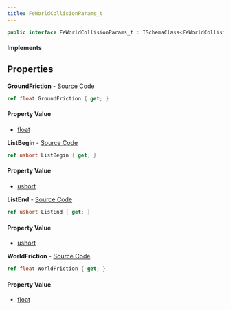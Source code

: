 ```yaml
---
title: FeWorldCollisionParams_t
---
```


```csharp
public interface FeWorldCollisionParams_t : ISchemaClass<FeWorldCollisionParams_t>, ISchemaField, ISchemaClass, INativeHandle
```

#### Implements

## Properties

**GroundFriction** - [Source Code](https://github.com/swiftly-solution/swiftlys2/blob/main/managed/src/SwiftlyS2.Generated/Schemas/Interfaces/FeWorldCollisionParams_t.cs#L18)

```csharp
ref float GroundFriction { get; }
```

#### Property Value

- [float](https://learn.microsoft.com/dotnet/api/system.single)

**ListBegin** - [Source Code](https://github.com/swiftly-solution/swiftlys2/blob/main/managed/src/SwiftlyS2.Generated/Schemas/Interfaces/FeWorldCollisionParams_t.cs#L20)

```csharp
ref ushort ListBegin { get; }
```

#### Property Value

- [ushort](https://learn.microsoft.com/dotnet/api/system.uint16)

**ListEnd** - [Source Code](https://github.com/swiftly-solution/swiftlys2/blob/main/managed/src/SwiftlyS2.Generated/Schemas/Interfaces/FeWorldCollisionParams_t.cs#L22)

```csharp
ref ushort ListEnd { get; }
```

#### Property Value

- [ushort](https://learn.microsoft.com/dotnet/api/system.uint16)

**WorldFriction** - [Source Code](https://github.com/swiftly-solution/swiftlys2/blob/main/managed/src/SwiftlyS2.Generated/Schemas/Interfaces/FeWorldCollisionParams_t.cs#L16)

```csharp
ref float WorldFriction { get; }
```

#### Property Value

- [float](https://learn.microsoft.com/dotnet/api/system.single)

